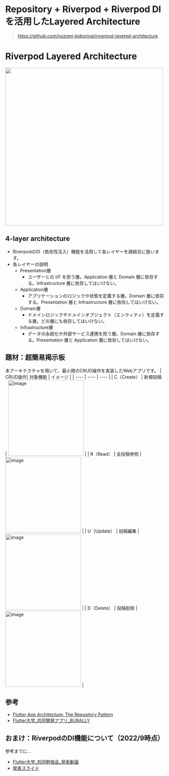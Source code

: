 # Repository + Riverpod + Riverpod DIを活用したLayered Architecture
>https://github.com/nozomi-koborinai/riverpod-layered-architecture

# Riverpod Layered Architecture
<img width="500" src="https://user-images.githubusercontent.com/39579511/213900273-c6341b61-60cf-4262-b3c7-65b901c9eeaa.png">

## 4-layer architecture
- RiverpodのDI（依存性注入）機能を活用して各レイヤーを疎結合に扱います。
- 各レイヤーの説明
  - Presentation層
    - ユーザーとの I/F を担う層。Application 層と Domain 層に依存する。Infrastructure 層に依存してはいけない。
  - Application層
    - アプリケーションのロジックや状態を定義する層。Domain 層に依存する。Presentation 層と Infrastructure 層に依存してはいけない。
  - Domain層
    - ドメインロジックやドメインオブジェクト（エンティティ）を定義する層。どの層にも依存してはいけない。
  - Infrastructure層
    - データの永続化や外部サービス連携を担う層。Domain 層に依存する。Presentation 層と Application 層に依存してはいけない。

## 題材：超簡易掲示板
本アーキテクチャを用いて、最小限のCRUD操作を実装したWebアプリです。
| CRUD操作| 対象機能 | イメージ |
| ---- | ---- | ---- |
| C（Create） | 新規投稿 | <img width="240" alt="image" src="https://user-images.githubusercontent.com/39579511/213901027-de574578-e9af-4bff-9dc8-5224393e94eb.png"> |
| R（Read） | 全投稿参照 | <img width="240" alt="image" src="https://user-images.githubusercontent.com/39579511/213900995-8aa10aa6-c71a-4105-9c57-0e257261bd41.png"> |
| U（Update） | 投稿編集 | <img width="240" alt="image" src="https://user-images.githubusercontent.com/39579511/213901048-31350ccd-07a2-4950-b0aa-3ee454c42cd8.png"> |
| D（Delete） | 投稿削除 | <img width="240" alt="image" src="https://user-images.githubusercontent.com/39579511/213901108-b6243531-06a1-4ef1-9485-22591d01c110.png"> |

## 参考

- [Flutter App Architecture: The Repository Pattern](https://codewithandrea.com/articles/flutter-repository-pattern/)
- [Flutter大学_共同開発アプリ_BURALLY](https://github.com/team-musashi/stamp-rally)

## おまけ：RiverpodのDI機能について（2022/9時点）
参考までに...
- [Flutter大学_共同勉強会_発表動画](https://vimeo.com/734039186/48cb6c3d03)
- [発表スライド](https://docs.google.com/presentation/d/1u_nfbLkCHpVsX3TOpPchE-BqwYbySVk14QcRqjNZ45I/edit#slide=id.g1276827f2e_0_5)



